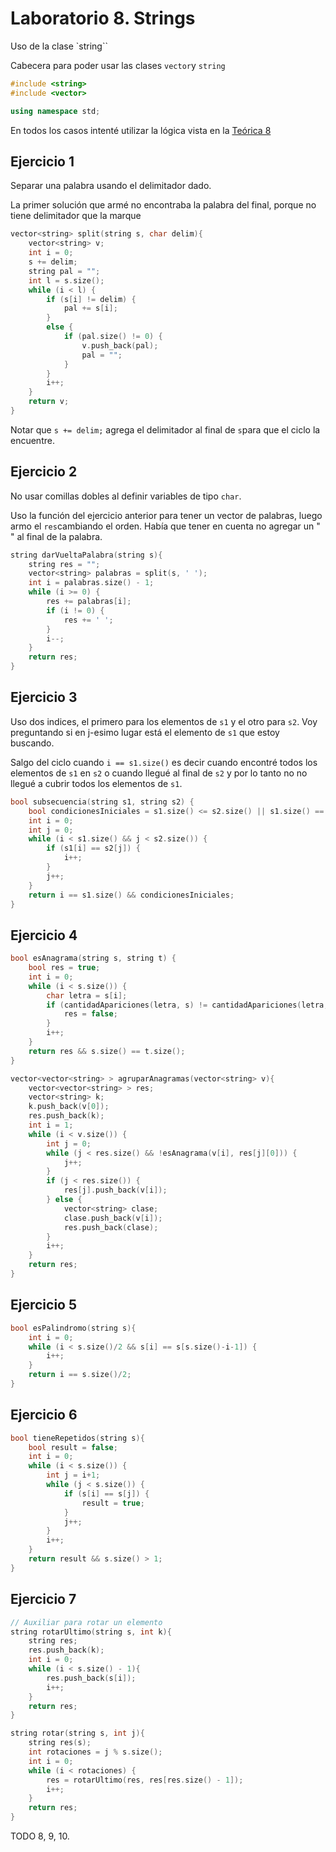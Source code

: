 # Laboratorio 8. Strings

Uso de la clase `string``

Cabecera para poder usar las clases `vector`y `string`

```C++
#include <string>
#include <vector>

using namespace std;

```

En todos los casos intenté utilizar la lógica vista en la [Teórica 8](https://github.com/yagopajarino/uba-AyEd1/blob/main/Te%C3%B3ricas/Te%C3%B3rica%208.pdf)

## Ejercicio 1

Separar una palabra usando el delimitador dado.

La primer solución que armé no encontraba la palabra del final, porque no tiene delimitador que la marque

```C++
vector<string> split(string s, char delim){
	vector<string> v;
    int i = 0;
    s += delim;
    string pal = "";
    int l = s.size();
    while (i < l) {
        if (s[i] != delim) {
            pal += s[i];
        }
        else {
            if (pal.size() != 0) {
                v.push_back(pal);
                pal = "";
            }
        }
        i++;
    }
	return v;
}
```

Notar que `s += delim;` agrega el delimitador al final de `s`para que el ciclo la encuentre.

## Ejercicio 2

No usar comillas dobles al definir variables de tipo `char`.

Uso la función del ejercicio anterior para tener un vector de palabras, luego armo el `res`cambiando el orden. Había que tener en cuenta no agregar un " " al final de la palabra.

```C++
string darVueltaPalabra(string s){
    string res = "";
    vector<string> palabras = split(s, ' ');
    int i = palabras.size() - 1;
    while (i >= 0) {
        res += palabras[i];
        if (i != 0) {
            res += ' ';
        }
        i--;
    }
    return res;
}

```

## Ejercicio 3

Uso dos indices, el primero para los elementos de `s1` y el otro para `s2`. Voy preguntando si en j-esimo lugar está el elemento de `s1` que estoy buscando.

Salgo del ciclo cuando `i == s1.size()` es decir cuando encontré todos los elementos de `s1` en `s2` o cuando llegué al final de `s2` y por lo tanto no no llegué a cubrir todos los elementos de `s1`.

```C++
bool subsecuencia(string s1, string s2) {
    bool condicionesIniciales = s1.size() <= s2.size() || s1.size() == 0;
    int i = 0;
    int j = 0;
    while (i < s1.size() && j < s2.size()) {
        if (s1[i] == s2[j]) {
            i++;
        }
        j++;
    }
	return i == s1.size() && condicionesIniciales;
}
```

## Ejercicio 4

```C++
bool esAnagrama(string s, string t) {
    bool res = true;
    int i = 0;
    while (i < s.size()) {
        char letra = s[i];
        if (cantidadApariciones(letra, s) != cantidadApariciones(letra, t)) {
            res = false;
        }
        i++;
    }
    return res && s.size() == t.size();
}

vector<vector<string> > agruparAnagramas(vector<string> v){
	vector<vector<string> > res;
    vector<string> k;
    k.push_back(v[0]);
    res.push_back(k);
    int i = 1;
    while (i < v.size()) {
        int j = 0;
        while (j < res.size() && !esAnagrama(v[i], res[j][0])) {
            j++;
        }
        if (j < res.size()) {
            res[j].push_back(v[i]);
        } else {
            vector<string> clase;
            clase.push_back(v[i]);
            res.push_back(clase);
        }
        i++;
    }
	return res;
}

```

## Ejercicio 5

```C++
bool esPalindromo(string s){
	int i = 0;
    while (i < s.size()/2 && s[i] == s[s.size()-i-1]) {
        i++;
    }
	return i == s.size()/2;
}
```

## Ejercicio 6

```C++
bool tieneRepetidos(string s){
    bool result = false;
	int i = 0;
    while (i < s.size()) {
        int j = i+1;
        while (j < s.size()) {
            if (s[i] == s[j]) {
                result = true;
            }
            j++;
        }
        i++;
    }
	return result && s.size() > 1;
}
```

## Ejercicio 7

```C++
// Auxiliar para rotar un elemento
string rotarUltimo(string s, int k){
    string res;
    res.push_back(k);
    int i = 0;
    while (i < s.size() - 1){
        res.push_back(s[i]);
        i++;
    }
    return res;
}

string rotar(string s, int j){
	string res(s);
    int rotaciones = j % s.size();
    int i = 0;
    while (i < rotaciones) {
        res = rotarUltimo(res, res[res.size() - 1]);
        i++;
    }
	return res;
}
```

TODO 8, 9, 10.
